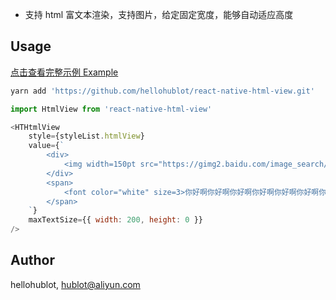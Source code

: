 - 支持 html 富文本渲染，支持图片，给定固定宽度，能够自动适应高度

## Usage

[点击查看完整示例 Example](./example/App.js)

```bash
yarn add 'https://github.com/hellohublot/react-native-html-view.git'
```

```javascript
import HtmlView from 'react-native-html-view'

<HTHtmlView 
	style={styleList.htmlView}
	value={`
		<div>
			<img width=150pt src="https://gimg2.baidu.com/image_search/src=http%3A%2F%2Fpng.pngtree.com%2Felement_our%2Fsm%2F20180524%2Fsm_5b07290f80d15.png&refer=http%3A%2F%2Fpng.pngtree.com&app=2002&size=f9999,10000&q=a80&n=0&g=0n&fmt=jpeg?sec=1644904468&t=faede76158551639e8426224a688d90a" />
		</div>
		<span>
			<font color="white" size=3>你好啊你好啊你好啊你好啊你好啊你好啊你好啊你好啊你好啊你好啊你好啊你好啊你好啊</font>
		</span>
	`}
	maxTextSize={{ width: 200, height: 0 }}
/>
```

## Author

hellohublot, hublot@aliyun.com
